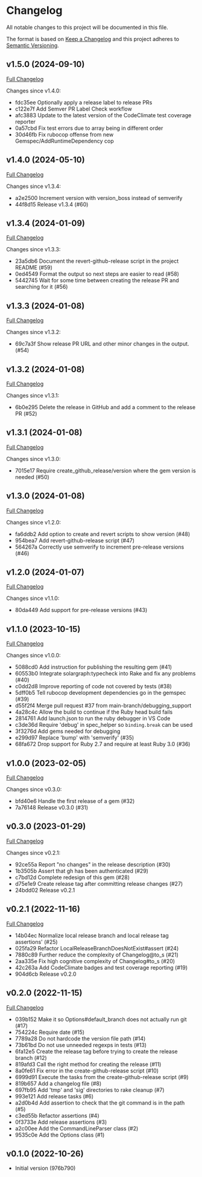 # Changelog

All notable changes to this project will be documented in this file.

The format is based on [Keep a Changelog](https://keepachangelog.com/en/1.0.0/)
and this project adheres to [Semantic Versioning](https://semver.org/spec/v2.0.0.html).

## v1.5.0 (2024-09-10)

[Full Changelog](https://github.com/main-branch/create_github_release/compare/v1.4.0..v1.5.0)

Changes since v1.4.0:

* fdc35ee Optionally apply a release label to release PRs
* c122e7f Add Semver PR Label Check workflow
* afc3883 Update to the latest version of the CodeClimate test coverage reporter
* 0a57cbd Fix test errors due to array being in different order
* 30d46fb Fix rubocop offense from new Gemspec/AddRuntimeDependency cop

## v1.4.0 (2024-05-10)

[Full Changelog](https://jcouball@github.com/main-branch/create_github_release/compare/v1.3.4..v1.4.0)

Changes since v1.3.4:

* a2e2500 Increment version with version_boss instead of semverify
* 44f8d15 Release v1.3.4 (#60)

## v1.3.4 (2024-01-09)

[Full Changelog](https://github.com/main-branch/create_github_release/compare/v1.3.3..v1.3.4)

Changes since v1.3.3:

* 23a5db6 Document the revert-github-release script in the project README (#59)
* 0ed4549 Format the output so next steps are easier to read (#58)
* 5442745 Wait for some time between creating the release PR and searching for it (#56)

## v1.3.3 (2024-01-08)

[Full Changelog](https://github.com/main-branch/create_github_release/compare/v1.3.2..v1.3.3)

Changes since v1.3.2:

* 69c7a3f Show release PR URL and other minor changes in the output. (#54)

## v1.3.2 (2024-01-08)

[Full Changelog](https://github.com/main-branch/create_github_release/compare/v1.3.1..v1.3.2)

Changes since v1.3.1:

* 6b0e295 Delete the release in GitHub and add a comment to the release PR (#52)

## v1.3.1 (2024-01-08)

[Full Changelog](https://github.com/main-branch/create_github_release/compare/v1.3.0..v1.3.1)

Changes since v1.3.0:

* 7015e17 Require create_github_release/version where the gem version is needed (#50)

## v1.3.0 (2024-01-08)

[Full Changelog](https://github.com/main-branch/create_github_release/compare/v1.2.0..v1.3.0)

Changes since v1.2.0:

* fa6ddb2 Add option to create and revert scripts to show version (#48)
* 954bea7 Add revert-github-release script (#47)
* 564267a Correctly use semverify to increment pre-release versions (#46)

## v1.2.0 (2024-01-07)

[Full Changelog](https://github.com/main-branch/create_github_release/compare/v1.1.0..v1.2.0)

Changes since v1.1.0:

* 80da449 Add support for pre-release versions (#43)

## v1.1.0 (2023-10-15)

[Full Changelog](https://github.com/main-branch/create_github_release/compare/v1.0.0..v1.1.0)

Changes since v1.0.0:

* 5088cd0 Add instruction for publishing the resulting gem (#41)
* 60553b0 Integrate solargraph:typecheck into Rake and fix any problems (#40)
* c0dd2d8 Improve reporting of code not covered by tests (#38)
* 5dff0b5 Tell rubocop development dependencies go in the gemspec (#39)
* d55f2f4 Merge pull request #37 from main-branch/debugging_support
* 4a28c4c Allow the build to continue if the Ruby head build fails
* 2814761 Add launch.json to run the ruby debugger in VS Code
* c3de36d Require 'debug' in spec_helper so `binding.break` can be used
* 3f3276d Add gems needed for debugging
* e299d97 Replace 'bump' with 'semverify' (#35)
* 68fa672 Drop support for Ruby 2.7 and require at least Ruby 3.0 (#36)

## v1.0.0 (2023-02-05)

[Full Changelog](https://github.com/main-branch/create_github_release/compare/v0.3.0..v1.0.0)

Changes since v0.3.0:

* bfd40e6 Handle the first release of a gem (#32)
* 7a76148 Release v0.3.0 (#31)

## v0.3.0 (2023-01-29)

[Full Changelog](https://github.com/main-branch/create_github_release/compare/v0.2.1..v0.3.0)

Changes since v0.2.1:

* 92ce55a Report "no changes" in the release description (#30)
* 1b3505b Assert that gh has been authenticated (#29)
* c7bd12d Complete redesign of this gem (#28)
* d75e1e9 Create release tag after committing release changes (#27)
* 24bdd02 Release v0.2.1

## v0.2.1 (2022-11-16)

[Full Changelog](https://github.com/main-branch/create_github_release/compare/v0.2.0...v0.2.1)

* 14b04ec Normalize local release branch and local release tag assertions' (#25)
* 025fa29 Refactor LocalReleaseBranchDoesNotExist#assert (#24)
* 7880c89 Further reduce the complexity of Changelog@to_s (#21)
* 2aa335e Fix high cognitive complexity of Changelog#to_s (#20)
* 42c263a Add CodeClimate badges and test coverage reporting (#19)
* 904d6cb Release v0.2.0

## v0.2.0 (2022-11-15)

[Full Changelog](https://github.com/main-branch/create_github_release/compare/v0.1.0...v0.2.0)

* 039b152 Make it so Options#default_branch does not actually run git (#17)
* 754224c Require date (#15)
* 7789a28 Do not hardcode the version file path (#14)
* 73b61bd Do not use unneeded regexps in tests (#13)
* 6fa12e5 Create the release tag before trying to create the release branch (#12)
* 819afd3 Call the right method for creating the release (#11)
* 8a0fe61 Fix error in the create-github-release script (#10)
* 6999d91 Execute the tasks from the create-github-release script (#9)
* 819b657 Add a changelog file (#8)
* 697fb95 Add 'tmp' and 'sig' directories to rake cleanup (#7)
* 993e121 Add release tasks (#6)
* a2d0b4d Add assertion to check that the git command is in the path (#5)
* c3ed55b Refactor assertions (#4)
* 0f3733e Add release assertions (#3)
* a2c00ee Add the CommandLineParser class (#2)
* 9535c0e Add the Options class (#1)

## v0.1.0 (2022-10-26)

* Initial version (976b790)
